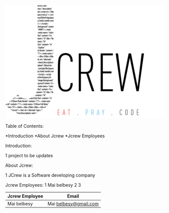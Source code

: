 ![JCrew Logo](/images/jcrewlogo.png)


Table of Contents:

*Introduction
*About Jcrew
*Jcrew Employees


Introduction:

1 project to be updates


About Jcrew:

1 JCrew is a Software developing company


Jcrew Employees:
1 Mai belbesy
2
3

Jcrew Employee | Email
---------------| -----
Mai belbesy | Mai belbesy@gmail.com
